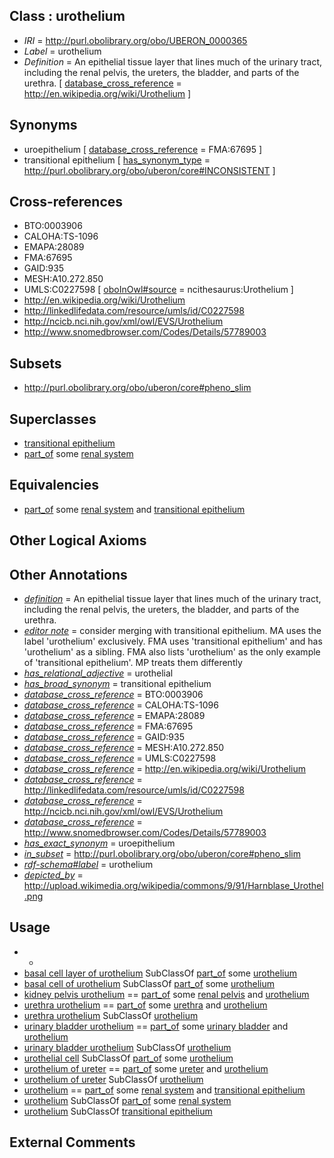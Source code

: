 
## Class : urothelium

 * *IRI* = http://purl.obolibrary.org/obo/UBERON_0000365
 * *Label* = urothelium
 * *Definition* = An epithelial tissue layer that lines much of the urinary tract, including the renal pelvis, the ureters, the bladder, and parts of the urethra. [ [database_cross_reference](../../ef/oboInOwl#hasDbXref.md) = http://en.wikipedia.org/wiki/Urothelium ]

## Synonyms

 * uroepithelium [ [database_cross_reference](../../ef/oboInOwl#hasDbXref.md) = FMA:67695 ]
 * transitional epithelium [ [has_synonym_type](../../pe/oboInOwl#hasSynonymType.md) = http://purl.obolibrary.org/obo/uberon/core#INCONSISTENT ]

## Cross-references

 * BTO:0003906
 * CALOHA:TS-1096
 * EMAPA:28089
 * FMA:67695
 * GAID:935
 * MESH:A10.272.850
 * UMLS:C0227598 [ [oboInOwl#source](../../ce/oboInOwl#source.md) = ncithesaurus:Urothelium ]
 * http://en.wikipedia.org/wiki/Urothelium
 * http://linkedlifedata.com/resource/umls/id/C0227598
 * http://ncicb.nci.nih.gov/xml/owl/EVS/Urothelium
 * http://www.snomedbrowser.com/Codes/Details/57789003

## Subsets

 * http://purl.obolibrary.org/obo/uberon/core#pheno_slim

## Superclasses

 * [transitional epithelium](../../UBERON/10/UBERON_0005910.md)
 * [part_of](../../BFO/50/BFO_0000050.md) some [renal system](../../UBERON/08/UBERON_0001008.md)

## Equivalencies

 * [part_of](../../BFO/50/BFO_0000050.md) some [renal system](../../UBERON/08/UBERON_0001008.md) and [transitional epithelium](../../UBERON/10/UBERON_0005910.md)

## Other Logical Axioms


## Other Annotations

 * *[definition](../../IAO/15/IAO_0000115.md)* = An epithelial tissue layer that lines much of the urinary tract, including the renal pelvis, the ureters, the bladder, and parts of the urethra.
 * *[editor note](../../IAO/16/IAO_0000116.md)* = consider merging with transitional epithelium. MA uses the label 'urothelium' exclusively. FMA uses 'transitional epithelium' and has 'urothelium' as a sibling. FMA also lists 'urothelium' as the only example of 'transitional epithelium'. MP treats them differently
 * *[has_relational_adjective](../../UBPROP/07/UBPROP_0000007.md)* = urothelial
 * *[has_broad_synonym](../../ym/oboInOwl#hasBroadSynonym.md)* = transitional epithelium
 * *[database_cross_reference](../../ef/oboInOwl#hasDbXref.md)* = BTO:0003906
 * *[database_cross_reference](../../ef/oboInOwl#hasDbXref.md)* = CALOHA:TS-1096
 * *[database_cross_reference](../../ef/oboInOwl#hasDbXref.md)* = EMAPA:28089
 * *[database_cross_reference](../../ef/oboInOwl#hasDbXref.md)* = FMA:67695
 * *[database_cross_reference](../../ef/oboInOwl#hasDbXref.md)* = GAID:935
 * *[database_cross_reference](../../ef/oboInOwl#hasDbXref.md)* = MESH:A10.272.850
 * *[database_cross_reference](../../ef/oboInOwl#hasDbXref.md)* = UMLS:C0227598
 * *[database_cross_reference](../../ef/oboInOwl#hasDbXref.md)* = http://en.wikipedia.org/wiki/Urothelium
 * *[database_cross_reference](../../ef/oboInOwl#hasDbXref.md)* = http://linkedlifedata.com/resource/umls/id/C0227598
 * *[database_cross_reference](../../ef/oboInOwl#hasDbXref.md)* = http://ncicb.nci.nih.gov/xml/owl/EVS/Urothelium
 * *[database_cross_reference](../../ef/oboInOwl#hasDbXref.md)* = http://www.snomedbrowser.com/Codes/Details/57789003
 * *[has_exact_synonym](../../ym/oboInOwl#hasExactSynonym.md)* = uroepithelium
 * *[in_subset](../../et/oboInOwl#inSubset.md)* = http://purl.obolibrary.org/obo/uberon/core#pheno_slim
 * *[rdf-schema#label](../../el/rdf-schema#label.md)* = urothelium
 * *[depicted_by](../../depicted/by/depicted_by.md)* = http://upload.wikimedia.org/wikipedia/commons/9/91/Harnblase_Urothel.png

## Usage

 * -
 * [basal cell layer of urothelium](../../UBERON/79/UBERON_0007179.md) SubClassOf [part_of](../../BFO/50/BFO_0000050.md) some [urothelium](../../UBERON/65/UBERON_0000365.md)
 * [basal cell of urothelium](../../CL/86/CL_1000486.md) SubClassOf [part_of](../../BFO/50/BFO_0000050.md) some [urothelium](../../UBERON/65/UBERON_0000365.md)
 * [kidney pelvis urothelium](../../UBERON/88/UBERON_0004788.md) == [part_of](../../BFO/50/BFO_0000050.md) some [renal pelvis](../../UBERON/24/UBERON_0001224.md) and [urothelium](../../UBERON/65/UBERON_0000365.md)
 * [urethra urothelium](../../UBERON/87/UBERON_0004787.md) == [part_of](../../BFO/50/BFO_0000050.md) some [urethra](../../UBERON/57/UBERON_0000057.md) and [urothelium](../../UBERON/65/UBERON_0000365.md)
 * [urethra urothelium](../../UBERON/87/UBERON_0004787.md) SubClassOf [urothelium](../../UBERON/65/UBERON_0000365.md)
 * [urinary bladder urothelium](../../UBERON/45/UBERON_0004645.md) == [part_of](../../BFO/50/BFO_0000050.md) some [urinary bladder](../../UBERON/55/UBERON_0001255.md) and [urothelium](../../UBERON/65/UBERON_0000365.md)
 * [urinary bladder urothelium](../../UBERON/45/UBERON_0004645.md) SubClassOf [urothelium](../../UBERON/65/UBERON_0000365.md)
 * [urothelial cell](../../CL/31/CL_0000731.md) SubClassOf [part_of](../../BFO/50/BFO_0000050.md) some [urothelium](../../UBERON/65/UBERON_0000365.md)
 * [urothelium of ureter](../../UBERON/54/UBERON_0001254.md) == [part_of](../../BFO/50/BFO_0000050.md) some [ureter](../../UBERON/56/UBERON_0000056.md) and [urothelium](../../UBERON/65/UBERON_0000365.md)
 * [urothelium of ureter](../../UBERON/54/UBERON_0001254.md) SubClassOf [urothelium](../../UBERON/65/UBERON_0000365.md)
 * [urothelium](../../UBERON/65/UBERON_0000365.md) == [part_of](../../BFO/50/BFO_0000050.md) some [renal system](../../UBERON/08/UBERON_0001008.md) and [transitional epithelium](../../UBERON/10/UBERON_0005910.md)
 * [urothelium](../../UBERON/65/UBERON_0000365.md) SubClassOf [part_of](../../BFO/50/BFO_0000050.md) some [renal system](../../UBERON/08/UBERON_0001008.md)
 * [urothelium](../../UBERON/65/UBERON_0000365.md) SubClassOf [transitional epithelium](../../UBERON/10/UBERON_0005910.md)

## External Comments

